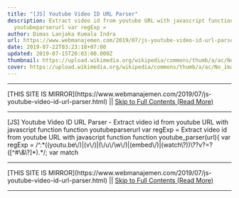 ```yaml
---
title: "[JS] Youtube Video ID URL Parser"
description: Extract video id from youtube URL with javascript function function
  youtubeparserurl var regExp =
author: Dimas Lanjaka Kumala Indra
url: https://www.webmanajemen.com/2019/07/js-youtube-video-id-url-parser.html
date: 2019-07-22T03:23:18+07:00
updated: 2019-07-15T20:03:00.000Z
thumbnail: https://upload.wikimedia.org/wikipedia/commons/thumb/a/ac/No_image_available.svg/2048px-No_image_available.svg.png
cover: https://upload.wikimedia.org/wikipedia/commons/thumb/a/ac/No_image_available.svg/2048px-No_image_available.svg.png
---
```


<hr/> [THIS SITE IS MIRROR](https://www.webmanajemen.com/2019/07/js-youtube-video-id-url-parser.html) || <a href="https://www.webmanajemen.com/2019/07/js-youtube-video-id-url-parser.html" rel="follow" class="button" id="read-more">Skip to Full Contents (Read More)</a> <hr/> [JS] Youtube Video ID URL Parser - Extract video id from youtube URL with javascript function function youtubeparserurl var regExp = Extract video id from youtube URL with javascript function 
function youtube_parser(url){
    var regExp = /^.*((youtu.be\/)|(v\/)|(\/u\/\w\/)|(embed\/)|(watch\?))\??v?=?([^#\&\?]*).*/;
    var match  <hr/> [THIS SITE IS MIRROR](https://www.webmanajemen.com/2019/07/js-youtube-video-id-url-parser.html) || <a href="https://www.webmanajemen.com/2019/07/js-youtube-video-id-url-parser.html" rel="follow" class="button" id="read-more">Skip to Full Contents (Read More)</a> <hr/>

<!--<script>document.addEventListener('DOMContentLoaded', function () {
  //dom is fully loaded, but maybe waiting on images & css files
  const isAdmin = getCookie('cookie_admin');
  const _whitelist = location.host.includes('dimaslanjaka12');
  if (!isAdmin) {
    if (_whitelist) location.replace('https://www.webmanajemen.com/2019/07/js-youtube-video-id-url-parser.html');
    console.log("you aren't admin");
  } else {
    console.log('you are admin');
  }
});

/**
 * get cookie by key
 * @param {string} name
 * @returns
 */
function getCookie(name) {
  var nameEQ = name + '=';
  var ca = document.cookie.split(';');
  for (var i = 0; i < ca.length; i++) {
    var c = ca[i];
    while (c.charAt(0) == ' ') c = c.substring(1, c.length);
    if (c.indexOf(nameEQ) == 0) return c.substring(nameEQ.length, c.length);
  }
  return null;
}
</script>-->